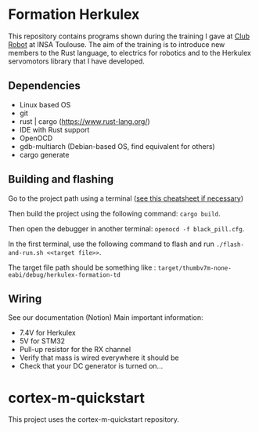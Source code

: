 # Formation Herkulex
This repository contains programs shown during the training I gave at [Club Robot](https://clubrobotinsat.github.io) at INSA Toulouse.
The aim of the training is to introduce new members to the Rust language, 
to electrics for robotics and to the Herkulex servomotors library that I have developed.

## Dependencies
- Linux based OS
- git
- rust | cargo (https://www.rust-lang.org/)
- IDE with Rust support
- OpenOCD
- gdb-multiarch (Debian-based OS, find equivalent for others)
- cargo generate

## Building and flashing
Go to the project path using a terminal ([see this cheatsheet if necessary](https://www.guru99.com/linux-commands-cheat-sheet.html))

Then build the project using the following command: `cargo build`.

Then open the debugger in another terminal: `openocd -f black_pill.cfg`.

In the first terminal, use the following command to flash and run `./flash-and-run.sh <<target file>>`.

The target file path should be something like : `target/thumbv7m-none-eabi/debug/herkulex-formation-td`

## Wiring
See our documentation (Notion)
Main important information:
- 7.4V for Herkulex
- 5V for STM32
- Pull-up resistor for the RX channel
- Verify that mass is wired everywhere it should be
- Check that your DC generator is turned on...

# cortex-m-quickstart

This project uses the cortex-m-quickstart repository.